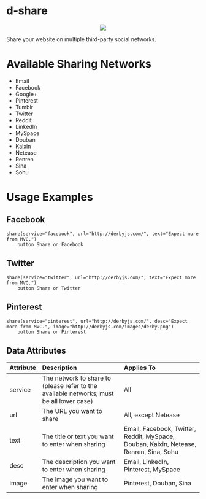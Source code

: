 d-share
========

<p align="center"><img src="https://raw.githubusercontent.com/icaliman/d-share/gh-pages/images/share.png"/></p>

Share your website on multiple third-party social networks.

# Available Sharing Networks
* Email
* Facebook
* Google+
* Pinterest
* Tumblr
* Twitter
* Reddit
* LinkedIn
* MySpace
* Douban
* Kaixin
* Netease
* Renren
* Sina
* Sohu

# Usage Examples

## Facebook
```jade
share(service="facebook", url="http://derbyjs.com/", text="Expect more from MVC.")
    button Share on Facebook
```

## Twitter
```jade
share(service="twitter", url="http://derbyjs.com/", text="Expect more from MVC.")
    button Share on Twitter
```

## Pinterest
```jade
share(service="pinterest", url="http://derbyjs.com/", desc="Expect more from MVC.", image="http://derbyjs.com/images/derby.png")
    button Share on Pinterest
```

## Data Attributes

| Attribute | Description | Applies To |
| :--- | :--- | :--- |
| service | The network to share to (please refer to the available networks; must be all lower case) | All |
| url | The URL you want to share | All, except Netease |
| text | The title or text you want to enter when sharing | Email, Facebook, Twitter, Reddit, MySpace, Douban, Kaixin, Netease, Renren, Sina, Sohu |
| desc | The description you want to enter when sharing | Email, LinkedIn, Pinterest, MySpace |
| image | The image you want to enter when sharing | Pinterest, Douban, Sina |
